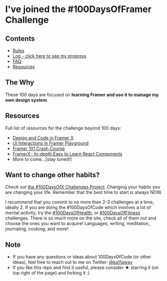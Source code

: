 # I've joined the #100DaysOfFramer Challenge

## Contents

-   [Rules](rules.md)
-   [Log - click here to see my progress](log.md)
-   [FAQ](FAQ.md)
-   [Resources](resources.md)

## The Why

These 100 days are focused on **learning Framer and use it to manage my own design system**.

## Resources

Full list of resources for the challenge beyond 100 days:

-   [Design and Code in Framer X](https://designcode.io/framer-x-course)
-   [UI Interactions in Framer Playground](https://designcode.io/framer-playground)
-   [Framer 101 Crash Course](https://www.framer.com/learn/)
-   [FramerX - In-depth Easy to Learn React Components]()
-   More to come...[stay tuned!]

## Want to change other habits?

Check out [the #100DaysOfX Challenges Project](http://100daysofx.com/). Changing your habits you are changing your life. Remember that the best time to start is always NOW.

I recommend that you commit to no more than 2-3 challenges at a time, ideally 2. If you are doing the #100DaysOfCode which involves a lot of mental activity, try the [#100DaysOfHealth](http://100daysofx.com/where-x-is/health/), or [#100DaysOfFitness](http://100daysofx.com/challenges/) challenges. There is so much more on the site, check all of them out and choose the ones you want to acquire! Languages, writing, meditation, journaling, cooking, and more!

## Note

-   If you have any questions or ideas about 100DaysOfCode (or other ideas), feel free to reach out to me on Twitter: [@ka11away](https://twitter.com/ka11away)
-   If you like this repo and find it useful, please consider &#9733; starring it (on top right of the page) and forking it :)
